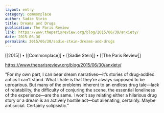 ```yaml
---
layout: entry
category: commonplace
author: Sadie Stein
title: Dreams and Drugs
publication: The Paris Review
link: https://www.theparisreview.org/blog/2015/06/30/anxiety/
date: 2015-06-30
permalink: 2015/06/30/sadie-stein-dreams-and-drugs
---
```


[[2015]] • [[Commonplace]] • [[Sadie Stein]] • [[The Paris Review]]

https://www.theparisreview.org/blog/2015/06/30/anxiety/

"For my own part, I can bear dream narratives—it’s stories of drug-addled antics I can’t stand. What I hate is that they’re always supposed to be uproarious. But many of the problems inherent to an endless drug tale—lack of relatability, the difficulty of conjuring the scene, the essential loneliness of the experience—are the same. I won’t say relating either a hilarious drug story or a dream is an actively hostile act—but alienating, certainly. Maybe antisocial. Certainly solipsistic."
 
 
